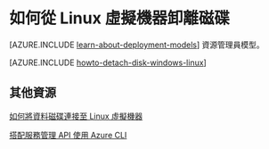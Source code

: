 <properties
    pageTitle="從 Linux VM 卸離磁碟 | Microsoft Azure"
    description="了解如何從使用傳統部署模型建立的 Azure 虛擬機器卸離資料磁碟。"
    services="virtual-machines"
    documentationCenter=""
    authors="dsk-2015"
    manager="timlt"
    editor=""
    tags="azure-service-management"/>

<tags
    ms.service="virtual-machines"
    ms.workload="infrastructure-services"
    ms.tgt_pltfrm="vm-linux"
    ms.devlang="na"
    ms.topic="article"
    ms.date="08/11/2015"
    ms.author="dkshir"/>

# 如何從 Linux 虛擬機器卸離磁碟

[AZURE.INCLUDE [learn-about-deployment-models](../../includes/learn-about-deployment-models-classic-include.md)] 資源管理員模型。


[AZURE.INCLUDE [howto-detach-disk-windows-linux](../../includes/howto-detach-disk-linux.md)]

## 其他資源

[如何將資料磁碟連接至 Linux 虛擬機器](virtual-machines-linux-how-to-attach-disk.md)

[搭配服務管理 API 使用 Azure CLI](virtual-machines-command-line-tools.md)


